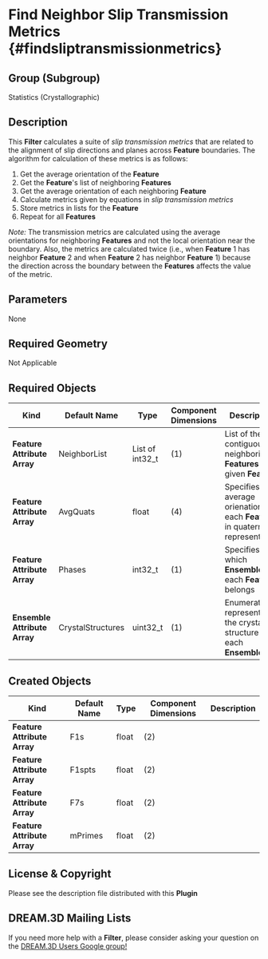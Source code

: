 Find Neighbor Slip Transmission Metrics {#findsliptransmissionmetrics}
=============

## Group (Subgroup) ##
Statistics (Crystallographic)

## Description ##
This **Filter** calculates a suite of *slip transmission metrics* that are related to the alignment of slip directions and planes across **Feature** boundaries.  The algorithm for calculation of these metrics is as follows:

1. Get the average orientation of the **Feature**
2. Get the **Feature**'s list of neighboring **Features**
3. Get the average orientation of each neighboring **Feature**
4. Calculate metrics given by equations in *slip transmission metrics*
5. Store metrics in lists for the **Feature**
6. Repeat for all **Features**

*Note:* The transmission metrics are calculated using the average orientations for neighboring **Features** and not the local orientation near the boundary. Also, the metrics are calculated twice (i.e., when **Feature** 1 has neighbor **Feature** 2 and when **Feature** 2 has neighbor **Feature** 1) because the direction across the boundary between the **Features** affects the value of the metric. 
  
## Parameters ##
None

## Required Geometry ##
Not Applicable

## Required Objects ##

| Kind | Default Name | Type | Component Dimensions | Description |
|------|--------------|------|----------------------|-------------|
| **Feature Attribute Array** | NeighborList | List of int32_t | (1) | List of the contiguous neighboring **Features** for a given **Feature** |
| **Feature Attribute Array** | AvgQuats | float | (4) | Specifies the average orienation of each **Feature** in quaternion representation |
| **Feature Attribute Array** | Phases | int32_t | (1) | Specifies to which **Ensemble** each **Feature** belongs |
| **Ensemble Attribute Array** | CrystalStructures | uint32_t | (1) | Enumeration representing the crystal structure for each **Ensemble** |

## Created Objects ##

| Kind | Default Name | Type | Component Dimensions | Description |
|------|--------------|------|----------------------|-------------|
| **Feature Attribute Array** | F1s | float | (2) | |
| **Feature Attribute Array** | F1spts | float | (2) | |
| **Feature Attribute Array** | F7s | float | (2) | |
| **Feature Attribute Array** | mPrimes | float | (2) | |

## License & Copyright ##

Please see the description file distributed with this **Plugin**

## DREAM.3D Mailing Lists ##

If you need more help with a **Filter**, please consider asking your question on the [DREAM.3D Users Google group!](https://groups.google.com/forum/?hl=en#!forum/dream3d-users)


